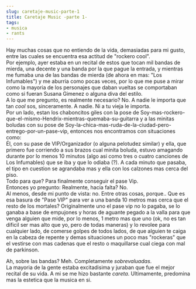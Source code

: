 ```yaml
---
slug: caretaje-music-parte-1  
title: Caretaje Music -parte 1-  
tags:  
- musica  
- rants  
---
```

  
Hay muchas cosas que no entiendo de la vida, demasiadas para mi gusto, entre las cuales se encuentra esa actitud de "rockero cool".  
Por ejemplo, ayer estaba en un recital de estos que tocan mil bandas de mierda, una decente y una banda por la que pague la entrada, y mientras me fumaba una de las bandas de mierda (de ahora en mas: "Los Infumables") y me aburria como pocas veces, por lo que me puse a mirar como la mayoria de los personajes que daban vueltas se comportaban como si fueran Susana Gimenez o alguna diva del estilo.  
A lo que me pregunto, es realmente necesario? No. A nadie le importa que tan _cool_ sos, sinceramente. A nadie. Ni a tu vieja le importa.  
Por un lado, estan los chaboncitos giles con la pose de Soy-mas-rockero-que-el-mismo-Hendrix-mientras-quemaba-su-guitarra y a las minitas boludas con su pose de Soy-la-chica-mas-ruda-de-la-ciudad-pero-entrego-por-un-pase-vip, entonces nos encontramos con situaciones como:  
Él, con su pase de VIP/Organizador (o alguna pelotudez similar) y ella, que primero fue corriendo a sus brazos cual minita boluda, estuvo amagando durante por lo menos 10 minutos (algo asi como tres o cuatro canciones de Los Infumables) que se iba y que lo odiaba (?). A cada minuto que pasaba, el tipo en cuestion se agrandaba mas y ella con los calzones mas cerca del piso.   
Todo para que? Para finalmente conseguir el pase Vip.  
Entonces yo pregunto: Realmente, hacia falta? No.   
Al menos, desde mi punto de vista: no. Entre otras cosas, porque.. Que es esa basura de "Pase VIP" para ver a una banda 10 metros mas cerca que el resto de los mortales? Originalmente uno el pase vip no lo pagaba, se lo ganaba a base de empujones y horas de aguante pegado a la valla para que venga alguien que mide, por lo menos, 1 metro mas que uno (ok, no es tan dificil ser mas alto que yo, pero de todas maneras) y lo revolee para cualquier lado, de comerse golpes de todos lados, de que alguien te caiga en la cabeza de repente y demas situaciones un poco mas "rockeras" que el vestirse con mas cadenas que el resto o maquillarse cual ciega con mal de parkinson.  
  
Ah, sobre las bandas? Meh. Completamente _sobrevaluadas_.  
La mayoria de la gente estaba excitadisima y juraban que fue el mejor recital de su vida. A mi se me hizo bastante _careta_. Ultimamente, predomina mas la estetica que la musica en si.  
